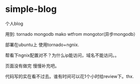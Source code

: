 simple-blog
===========

个人blog

用到:
tornado
mongodb
mako
wtfrom
mongotor(异步mongodb）


部署在ubuntu上 使用tornado+ngnix.

帮看下ngnix配置对不？为什么ip能访问，域名不能访问。。

页面没有做完 慢慢补充吧。

代码写的实在看不过去。谁有时间可以花1个小时给review下。thx.
